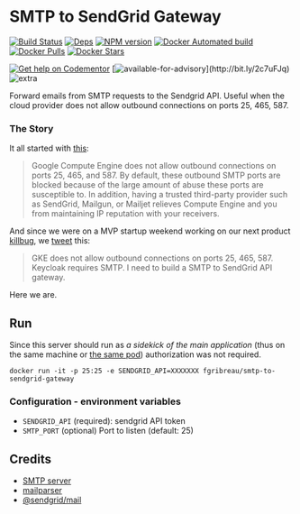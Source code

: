 # SMTP to SendGrid Gateway


[![Build Status](https://img.shields.io/circleci/project/FGRibreau/smtp-to-sendgrid-gateway.svg)](https://circleci.com/gh/FGRibreau/ssmtp-to-sendgrid-gateway/) [![Deps](	https://img.shields.io/david/FGRibreau/smtp-to-sendgrid-gateway.svg)](https://david-dm.org/FGRibreau/smtp-to-sendgrid-gateway) [![NPM version](https://img.shields.io/npm/v/smtp-to-sendgrid-gateway.svg)](http://badge.fury.io/js/smtp-to-sendgrid-gateway) [![Docker Automated build](https://img.shields.io/docker/automated/fgribreau/smtp-to-sendgrid-gateway.svg)](https://hub.docker.com/r/fgribreau/ssmtp-to-sendgrid-gateway) [![Docker Pulls](https://img.shields.io/docker/pulls/fgribreau/smtp-to-sendgrid-gateway.svg)](https://hub.docker.com/r/fgribreau/smtp-to-sendgrid-gateway) [![Docker Stars](https://img.shields.io/docker/stars/fgribreau/smtp-to-sendgrid-gateway.svg)](https://hub.docker.com/r/fgribreau/smtp-to-sendgrid-gateway)

[![Get help on Codementor](https://cdn.codementor.io/badges/get_help_github.svg)](https://www.codementor.io/francois-guillaume-ribreau?utm_source=github&utm_medium=button&utm_term=francois-guillaume-ribreau&utm_campaign=github) [![available-for-advisory](https://img.shields.io/badge/available%20for%20consulting%20advisory-yes-ff69b4.svg?)](http://bit.ly/2c7uFJq) ![extra](https://img.shields.io/badge/actively%20maintained-yes-ff69b4.svg)

Forward emails from SMTP requests to the Sendgrid API. Useful when the cloud provider does not allow outbound connections on ports 25, 465, 587.

### The Story

It all started with [this](https://cloud.google.com/compute/docs/tutorials/sending-mail/):

> Google Compute Engine does not allow outbound connections on ports 25, 465, and 587. By default, these outbound SMTP ports are blocked because of the large amount of abuse these ports are susceptible to. In addition, having a trusted third-party provider such as SendGrid, Mailgun, or Mailjet relieves Compute Engine and you from maintaining IP reputation with your receivers.

And since we were on a MVP startup weekend working on our next product [killbug](https://killbug.today), we [tweet](https://twitter.com/FGRibreau/status/904094492197834752) this:

> GKE does not allow outbound connections on ports 25, 465, 587. Keycloak requires SMTP. I need to build a SMTP to SendGrid API gateway.

Here we are.


## Run

Since this server should run as *a sidekick of the main application* (thus on the same machine or [the same pod](https://kubernetes.io/docs/concepts/workloads/pods/pod-overview/#understanding-pods)) authorization was not required.

```shell
docker run -it -p 25:25 -e SENDGRID_API=XXXXXXX fgribreau/smtp-to-sendgrid-gateway
```

### Configuration - environment variables

- `SENDGRID_API` (required): sendgrid API token
- `SMTP_PORT` (optional) Port to listen (default: 25)


## Credits

- [SMTP server](https://nodemailer.com/extras/smtp-server/)
- [mailparser](https://nodemailer.com/extras/mailparser/)
- [@sendgrid/mail](https://www.npmjs.com/package/@sendgrid/mail)
